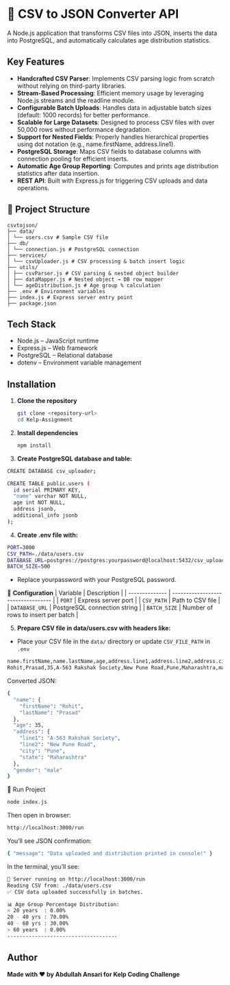 # 📂 CSV to JSON Converter API

A Node.js application that transforms CSV files into JSON, inserts the data into PostgreSQL, and automatically calculates age distribution statistics.

## Key Features

- **Handcrafted CSV Parser**: Implements CSV parsing logic from scratch without relying on third-party libraries.
- **Stream-Based Processing**: Efficient memory usage by leveraging Node.js streams and the readline module.
- **Configurable Batch Uploads**: Handles data in adjustable batch sizes (default: 1000 records) for better performance.
- **Scalable for Large Datasets**: Designed to process CSV files with over 50,000 rows without performance degradation.
- **Support for Nested Fields**: Properly handles hierarchical properties using dot notation (e.g., name.firstName, address.line1).
- **PostgreSQL Storage**: Maps CSV fields to database columns with connection pooling for efficient inserts.
- **Automatic Age Group Reporting**: Computes and prints age distribution statistics after data insertion.
- **REST API**: Built with Express.js for triggering CSV uploads and data operations.

## 📂 Project Structure

```
csvtojson/
├── data/
│ └── users.csv # Sample CSV file
├── db/
│ └── connection.js # PostgreSQL connection
├── services/
│ └── csvUploader.js # CSV processing & batch insert logic
├── utils/
│ ├── csvParser.js # CSV parsing & nested object builder
│ ├── dataMapper.js # Nested object → DB row mapper
│ └── ageDistribution.js # Age group % calculation
├── .env # Environment variables
├── index.js # Express server entry point
├── package.json
```

## Tech Stack
- Node.js – JavaScript runtime
- Express.js – Web framework
- PostgreSQL – Relational database
- dotenv – Environment variable management

## Installation

1. **Clone the repository**
   ```bash
   git clone <repository-url>
   cd Kelp-Assignment
   ```

2. **Install dependencies**
   ```bash
   npm install
   ```
3. **Create PostgreSQL database and table:**

```bash
CREATE DATABASE csv_uploader;

CREATE TABLE public.users (
  id serial PRIMARY KEY,
  "name" varchar NOT NULL,
  age int NOT NULL,
  address jsonb,
  additional_info jsonb
);
```
4. **Create .env file with:**
```bash
PORT=3000
CSV_PATH=./data/users.csv
DATABASE_URL=postgres://postgres:yourpassword@localhost:5432/csv_uploader
BATCH_SIZE=500
```
- Replace yourpassword with your PostgreSQL password.

🔧 **Configuration**
| Variable       | Description                        |
| -------------- | ---------------------------------- |
| `PORT`         | Express server port                |
| `CSV_PATH`     | Path to CSV file                   |
| `DATABASE_URL` | PostgreSQL connection string       |
| `BATCH_SIZE`   | Number of rows to insert per batch |
 


5. **Prepare CSV file in data/users.csv with headers like:**
- Place your CSV file in the `data/` directory or update `CSV_FILE_PATH` in `.env`
```bash
name.firstName,name.lastName,age,address.line1,address.line2,address.city,address.state,gender
Rohit,Prasad,35,A-563 Rakshak Society,New Pune Road,Pune,Maharashtra,male
```
Converted JSON:
```bash
{
  "name": {
    "firstName": "Rohit",
    "lastName": "Prasad"
  },
  "age": 35,
  "address": {
    "line1": "A-563 Rakshak Society",
    "line2": "New Pune Road",
    "city": "Pune",
    "state": "Maharashtra"
  },
  "gender": "male"
}
```
🚀 Run Project
```bash
node index.js
```

Then open in browser:
```bash
http://localhost:3000/run
```

You’ll see JSON confirmation:
```bash
{ "message": "Data uploaded and distribution printed in console!" }
```

In the terminal, you’ll see:

```bash
🚀 Server running on http://localhost:3000/run
Reading CSV from: ./data/users.csv
✅ CSV data uploaded successfully in batches.

📊 Age Group Percentage Distribution:
< 20 years  : 0.00%
20 - 40 yrs : 70.00%
40 - 60 yrs : 30.00%
> 60 years  : 0.00%
------------------------------------
```
## Author
**Made with ❤️ by Abdullah Ansari for Kelp Coding Challenge**
